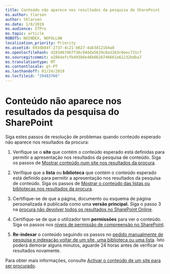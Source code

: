 ```yaml
---
title: Conteúdo não aparece nos resultados da pesquisa do SharePoint
ms.author: tlarsen
author: tklarsen
ms.date: 1/8/2019
ms.audience: ITPro
ms.topic: article
ROBOTS: NOINDEX, NOFOLLOW
localization_priority: Priority
ms.assetid: 693db84f-2737-4c21-b027-4ab3d121b4a8
ms.openlocfilehash: d1834674b7f36c94dda5629c0a3263c0eec721cf
ms.sourcegitcommit: e2864efcfb493b6e46b662b746661a61232bdba7
ms.translationtype: MT
ms.contentlocale: pt-PT
ms.lasthandoff: 01/24/2019
ms.locfileid: "29483766"
---
```

# <a name="content-doesnt-appear-in-sharepoint-search-results"></a>Conteúdo não aparece nos resultados da pesquisa do SharePoint

Siga estes passos de resolução de problemas quando conteúdo esperado não aparece nos resultados da procura:
  
1. Verifique se o **site** que contém o conteúdo esperado está definidas para permitir a apresentação nos resultados da pesquisa de conteúdo. Siga os passos de [Mostrar conteúdo num site nos resultados da procura](https://docs.microsoft.com/en-us/sharepoint/make-site-content-searchable#show-content-on-a-site-in-search-results).
    
2. Verifique que a **lista** ou **biblioteca** que contém o conteúdo esperado está definido para permitir a apresentação nos resultados da pesquisa de conteúdo. Siga os passos de [Mostrar o conteúdo das listas ou bibliotecas nos resultados da procura](https://docs.microsoft.com/en-us/sharepoint/make-site-content-searchable#show-content-from-lists-or-libraries-in-search-results). 
    
3. Certifique-se de que a página, documento ou esquema de página personalizada é publicada como uma **versão principal.** Siga o passo 3 na [procura não devolver todos os resultados no SharePoint Online](https://go.microsoft.com/fwlink/?linkid=874525).
    
4. Certifique-se de que o utilizador tem **permissões** para ver o conteúdo. Siga os passos nos [níveis de permissão de compreensão no SharePoint](https://go.microsoft.com/fwlink/?linkid=867071).
    
5. **Re-indexar** o conteúdo seguindo os passos no [pedido manualmente de pesquisa e indexação voltar de um site, uma biblioteca ou uma lista](https://docs.microsoft.com/en-us/sharepoint/crawl-site-content). Isto poderá demorar alguns minutos, aguarde 24 horas antes de verificar os resultados novamente.
    
Para obter mais informações, consulte [Activar o conteúdo de um site para ser procurado](https://docs.microsoft.com/en-us/sharepoint/make-site-content-searchable). 
  

